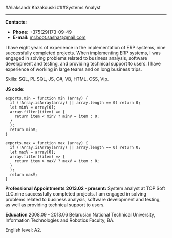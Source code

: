 #Aliaksandr Kazakouski
###Systems Analyst

---

**Contacts:**

- **Phone:** +375(29)173-09-49
- **E-mail:** mr.boot.sasha@gmail.com

I have eight years of experience in the implementation of ERP systems, nine successfully completed projects. When implementing ERP systems, I was engaged in solving problems related to business analysis, software development and testing, and providing technical support to users. I have experience of working in large teams and on long business trips.

Skills:
SQL, PL SQL, JS, C#, VB, HTML, CSS, Vip.

**JS code:**

```
exports.min = function min (array) {
  if (!Array.isArray(array) || array.length == 0) return 0;
  let minV = array[0];
  array.filter((item) => {
    return item < minV ? minV = item : 0;
  }
  );
  return minV;
}

exports.max = function max (array) {
  if (!Array.isArray(array) || array.length == 0) return 0;
  let maxV = array[0];
  array.filter((item) => {
    return item > maxV ? maxV = item : 0;
  }
  );
  return maxV;
}
```

**Professional Appointments**
**2013.02 - present:** System analyst at TOP Soft LLC.nine successfully completed projects.
I am engaged in solving problems related to business analysis,
software development and testing, as well as providing technical support to users.

**Education**
2008.09 - 2013.06
Belarusian National Technical University, Information Technologies and Robotics Faculty, BA.

English level: A2.
